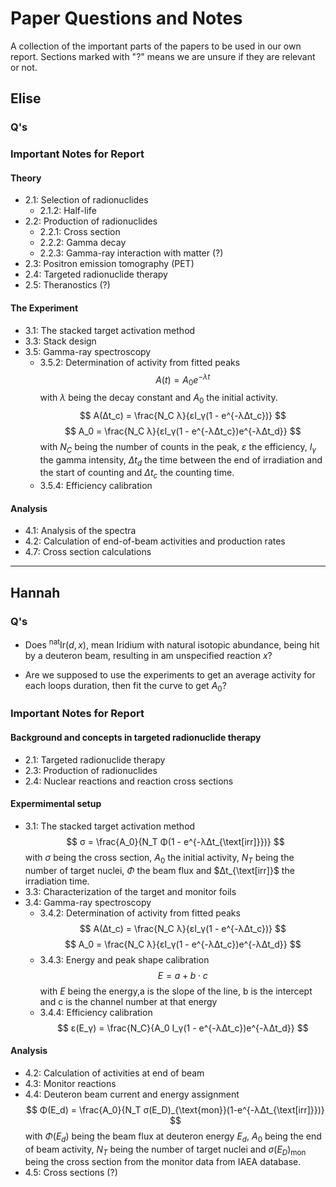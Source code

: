 # Paper Questions and Notes
A collection of the important parts of the papers to be used in our own report. Sections marked with "?" means we are unsure if they are relevant or not. 

## Elise
### Q's

### Important Notes for Report 
#### Theory
- 2.1: Selection of radionuclides
    - 2.1.2: Half-life
- 2.2: Production of radionuclides
    - 2.2.1: Cross section 
    - 2.2.2: Gamma decay
    - 2.2.3: Gamma-ray interaction with matter (?)
- 2.3: Positron emission tomography (PET)
- 2.4: Targeted radionuclide therapy
- 2.5: Theranostics (?)

#### The Experiment
- 3.1: The stacked target activation method
- 3.3: Stack design
- 3.5: Gamma-ray spectroscopy
    - 3.5.2: Determination of activity from fitted peaks
    $$
    A(t) = A_0 e^{-λt}
    $$
    with $λ$ being the decay constant and $A_0$ the initial activity. 
    $$
    A(Δt_c) = \frac{N_C λ}{εI_γ(1 - e^{-λΔt_c})}
    $$
    $$
    A_0 = \frac{N_C λ}{εI_γ(1 - e^{-λΔt_c})e^{-λΔt_d}} 
    $$
    with $N_C$ being the number of counts in the peak, $ε$ the efficiency, $I_γ$ the gamma intensity, $Δt_d$ the time between the end of irradiation and the start of counting and $Δt_c$ the counting time. 
    - 3.5.4: Efficiency calibration
    
#### Analysis
- 4.1: Analysis of the spectra
- 4.2: Calculation of end-of-beam activities and production rates
- 4.7: Cross section calculations
    
---

## Hannah 
### Q's
- Does $^{\text{nat}}\text{Ir}(d, x)$, mean Iridium with natural isotopic abundance, being hit by a deuteron beam, resulting in am unspecified reaction $x$?

- Are we supposed to use the experiments to get an average activity for each loops duration, then fit the curve to get $A_0$?

### Important Notes for Report
#### Background and concepts in targeted radionuclide therapy
- 2.1: Targeted radionuclide therapy
- 2.3: Production of radionuclides
- 2.4: Nuclear reactions and reaction cross sections

#### Expermimental setup
- 3.1: The stacked target activation method
$$
σ = \frac{A_0}{N_T Φ(1 - e^{-λΔt_{\text[irr]}})}
$$
with $σ$ being the cross section, $A_0$ the initial activity, $N_T$ being the number of target nuclei, $Φ$ the beam flux and $Δt_{\text[irr]}$ the irradiation time. 
- 3.3: Characterization of the target and monitor
foils
- 3.4: Gamma-ray spectroscopy
    - 3.4.2: Determination of activity from fitted peaks
    $$
    A(Δt_c) = \frac{N_C λ}{εI_γ(1 - e^{-λΔt_c})} 
    $$
    $$
    A_0 = \frac{N_C λ}{εI_γ(1 - e^{-λΔt_c})e^{-λΔt_d}} 
    $$
    - 3.4.3: Energy and peak shape calibration
    $$
    E = a + b ⋅ c
    $$
    with $E$ being the energy,a is the slope of the line, b is the intercept and c is the channel number at that energy
    - 3.4.4: Efficiency calibration
    $$
    ε(E_γ) = \frac{N_C}{A_0 I_γ(1 - e^{-λΔt_c})e^{-λΔt_d}}
    $$
    
#### Analysis
- 4.2: Calculation of activities at end of beam
- 4.3: Monitor reactions
- 4.4: Deuteron beam current and energy assignment
$$
Φ(E_d) = \frac{A_0}{N_T σ(E_D)_{\text{mon}}(1-e^{-λΔt_{\text[irr]}})}
$$
with $Φ(E_d)$ being the beam flux at deuteron energy $E_d$, $A_0$ being the end of beam activity, $N_T$ being the number of target nuclei and $σ(E_D)_{\text{mon}}$ being the cross section from the monitor data from IAEA database.
- 4.5: Cross sections (?)